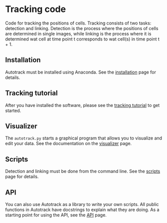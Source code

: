 Tracking code
=============

Code for tracking the positions of cells. Tracking consists of two tasks: detection and linking. Detection is the process where the positions of cells are determined in single images, while linking is the process where it is determined wat cell at time point t corresponds to wat cell(s) in time point t + 1.

Installation
------------
Autotrack must be installed using Anaconda. See the [installation] page for details.


Tracking tutorial
-----------------
After you have installed the software, please see the [tracking tutorial] to get started.

Visualizer
----------
The `autotrack.py` starts a graphical program that allows you to visualize and edit your data. See the documentation on the [visualizer] page.

Scripts
-------
Detection and linking must be done from the command line. See the [scripts] page for details.

API
---
You can also use Autotrack as a library to write your own scripts. All public functions in Autotrack have docstrings to explain what they are doing. As a starting point for using the API, see the [API] page.

[API]: manuals/API.md
[installation]: manuals/INSTALLATION.md
[scripts]: manuals/SCRIPTS.md
[tracking tutorial]: manuals/AUTOMATIC_TRACKING.md
[visualizer]: manuals/INDEX.md
